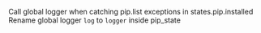 Call global logger when catching pip.list exceptions in states.pip.installed
Rename global logger `log` to `logger` inside pip_state
